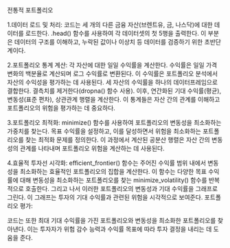 전통적 포트폴리오

1.데이터 로드 및 처리:
코드는 세 개의 다른 금융 자산(브렌트유, 금, 나스닥)에 대한 데이터를 로드한다.
.head() 함수를 사용하여 각 데이터셋의 첫 5행을 출력한다.
이 부분은 데이터의 구조를 이해하고, 누락된 값이나 이상치 등 데이터를 검증하기 위한 초반단계이다.

2.포트폴리오 통계 계산:
각 자산에 대한 일일 수익률을 계산한다. 수익률은 일일 가격 변화의 백분율로 계산되며 로그 수익률로 변환된다.
이 수익률은 포트폴리오 분석에서 자산의 수익성을 평가하는 데 사용된다.
세 자산의 수익률을 하나의 데이터프레임으로 결합한다.
결측치를 제거한다(dropna() 함수 사용).
이후, 연간화된 기대 수익률(평균), 변동성(표준 편차), 상관관계 행렬을 계산한다. 이 통계들은 자산 간의 관계를 이해하고 포트폴리오의 위험을 평가하는 데 중요하다.

3.포트폴리오 최적화:
minimize() 함수를 사용하여 포트폴리오의 변동성을 최소화하는 가중치를 찾는다.
목표 수익률을 설정하고, 이를 달성하면서 위험을 최소화하는 포트폴리오를 찾는 최적화 문제를 정의한다.
이 과정에서 계산된 공분산 행렬은 자산 간의 변동성의 관계를 나타내며 포트폴리오 위험을 계산하는 데 사용된다.

4.효율적 투자선 시각화:
efficient_frontier() 함수는 주어진 수익률 범위 내에서 변동성을 최소화하는 효율적인 포트폴리오의 집합을 계산한다.
이 함수는 다양한 목표 수익률에 대해 변동성을 최소화하는 포트폴리오를 찾는 minimize_volatility() 함수를 반복적으로 호출한다.
그리고 나서 이러한 포트폴리오의 변동성과 기대 수익률을 그래프로 그린다. 이 그래프는 투자의 기대 수익률과 관련된 위험을 시각적으로 보여준다.
포트폴리오 평가:

코드는 또한 최대 기대 수익률을 가진 포트폴리오와 변동성을 최소화한 포트폴리오를 찾아낸다.
이는 투자자가 위험 감수 능력과 수익률 목표에 따라 투자 결정을 내리는 데 도움을 준다.
